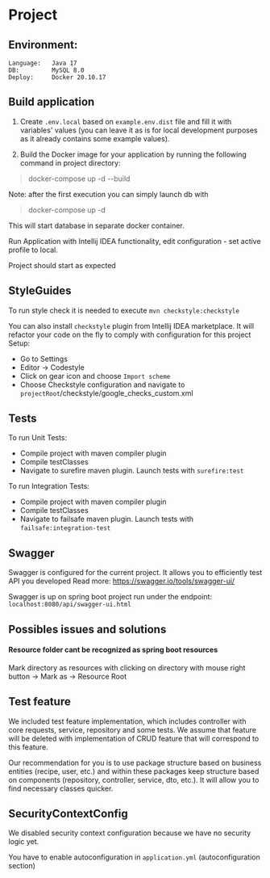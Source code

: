 # Project

## Environment:

```
Language:   Java 17
DB:         MySQL 8.0
Deploy:     Docker 20.10.17
```

## Build application

1. Create `.env.local` based on `example.env.dist` file and fill it with variables' values (you can leave it as is for local development purposes as it already contains some example values).

2. Build the Docker image for your application by running the following command in project directory:
> docker-compose up -d --build

Note: after the first execution you can simply launch db with
> docker-compose up -d

This will start database in separate docker container.

Run Application with Intellij IDEA functionality, edit configuration - set active profile to local.

Project should start as expected

## StyleGuides

To run style check it is needed to execute `mvn checkstyle:checkstyle`

You can also install `checkstyle` plugin from Intellij IDEA marketplace. It will refactor your code on the fly to comply with configuration for this project
 Setup:
   * Go to Settings
   * Editor -> Codestyle
   * Click on gear icon and choose `Import scheme`
   * Choose Checkstyle configuration and navigate to `projectRoot`/checkstyle/google_checks_custom.xml

## Tests

To run Unit Tests:

* Compile project with maven compiler plugin
* Compile testClasses
* Navigate to surefire maven plugin. Launch tests with `surefire:test`

To run Integration Tests:

* Compile project with maven compiler plugin
* Compile testClasses
* Navigate to failsafe maven plugin. Launch tests with `failsafe:integration-test`

## Swagger

Swagger is configured for the current project. It allows you to efficiently test API you developed
Read more: https://swagger.io/tools/swagger-ui/

Swagger is up on spring boot project run under the endpoint: `localhost:8080/api/swagger-ui.html`

## Possibles issues and solutions

#### Resource folder cant be recognized as spring boot resources

Mark directory as resources with clicking on directory with mouse right button -> Mark as -> Resource Root


## Test feature

We included test feature implementation, which includes controller with core requests, service, repository and some tests.
We assume that feature will be deleted with implementation of CRUD feature that will correspond to this feature.

Our recommendation for you is to use package structure based on business entities (recipe, user, etc.) and within these packages
keep structure based on components (repository, controller, service, dto, etc.).
It will allow you to find necessary classes quicker.

## SecurityContextConfig

We disabled security context configuration because we have no security logic yet.

You have to enable autoconfiguration in `application.yml` (autoconfiguration section)